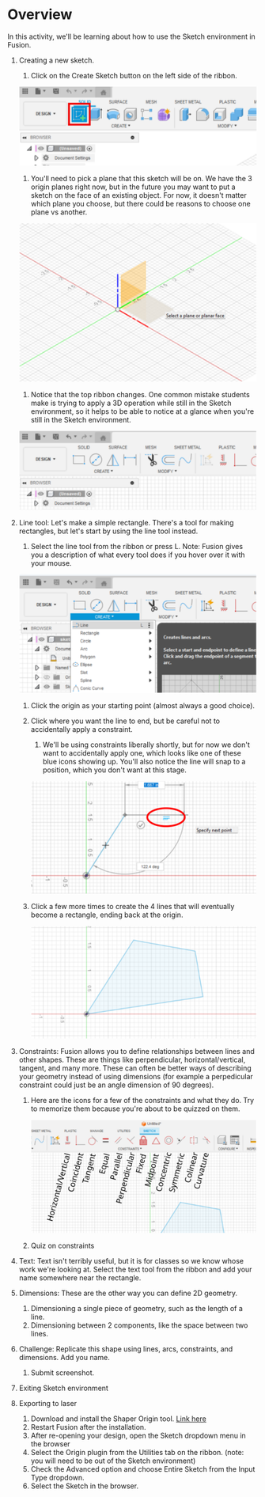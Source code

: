# Overview
In this activity, we'll be learning about how to use the Sketch environment in Fusion.

1. Creating a new sketch.
    1. Click on the Create Sketch button on the left side of the ribbon.

    ![Image of Sketch button](assets/sketch_button.svg)

    1. You'll need to pick a plane that this sketch will be on. We have the 3 origin planes right now, but in the future you may want to put a sketch on the face of an existing object. For now, it doesn't matter which plane you choose, but there could be reasons to choose one plane vs another.

    ![Image of choosing a plane](assets/plane_selection.svg)

    1. Notice that the top ribbon changes. One common mistake students make is trying to apply a 3D operation while still in the Sketch environment, so it helps to be able to notice at a glance when you're still in the Sketch environment.

    ![Image of Sketch ribbon](assets/sketch_ribbon.svg)

1. Line tool: Let's make a simple rectangle. There's a tool for making rectangles, but let's start by using the line tool instead.
    1. Select the line tool from the ribbon or press L. Note: Fusion gives you a description of what every tool does if you hover over it with your mouse.

    ![Image of line tool](assets/line_tool.svg)

    1. Click the origin as your starting point (almost always a good choice).
    1. Click where you want the line to end, but be careful not to accidentally apply a constraint.
        1. We'll be using constraints liberally shortly, but for now we don't want to accidentally apply one, which looks like one of these blue icons showing up. You'll also notice the line will snap to a position, which you don't want at this stage.

        ![Image of accidental constraint](assets/accidental_constraint.svg)
    
    1. Click a few more times to create the 4 lines that will eventually become a rectangle, ending back at the origin.

        ![Image of 4 lines](assets/proto_rectangle.svg)
    
1. Constraints: Fusion allows you to define relationships between lines and other shapes. These are things like perpendicular, horizontal/vertical, tangent, and many more. These can often be better ways of describing your geometry instead of using dimensions (for example a perpedicular constraint could just be an angle dimension of 90 degrees).
    1. Here are the icons for a few of the constraints and what they do. Try to memorize them because you're about to be quizzed on them.
        
        ![Image of constraints and definitions](assets/constraints.svg)

    1. Quiz on constraints

1. Text: Text isn't terribly useful, but it is for classes so we know whose work we're looking at. Select the text tool from the ribbon and add your name somewhere near the rectangle.

1. Dimensions: These are the other way you can define 2D geometry.
    1. Dimensioning a single piece of geometry, such as the length of a line.
    1. Dimensioning between 2 components, like the space between two lines.

1. Challenge: Replicate this shape using lines, arcs, constraints, and dimensions. Add you name.
    1. Submit screenshot.

1. Exiting Sketch environment

1. Exporting to laser
    1. Download and install the Shaper Origin tool. [Link here](https://apps.autodesk.com/FUSION/en/Detail/Index?id=3662665235866169729)
    1. Restart Fusion after the installation.
    1. After re-opening your design, open the Sketch dropdown menu in the browser
    1. Select the Origin plugin from the Utilities tab on the ribbon. (note: you will need to be out of the Sketch environment)
    1. Check the Advanced option and choose Entire Sketch from the Input Type dropdown.
    1. Select the Sketch in the browser.